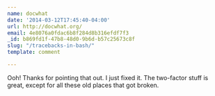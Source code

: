 ```yaml
---
name: docwhat
date: '2014-03-12T17:45:40-04:00'
url: http://docwhat.org/
email: 4e8076a0fdac6b8f284d8b316efdf7f3
_id: b869fd1f-47b8-48d0-9b6d-b57c25673c8f
slug: "/tracebacks-in-bash/"
template: comment

---
```


Ooh! Thanks for pointing that out.  I just fixed it.  The two-factor stuff is great, except for all these old places that got broken.
